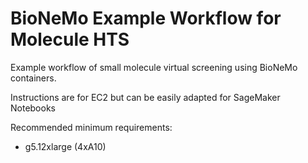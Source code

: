 # BioNeMo Example Workflow for Molecule HTS

Example workflow of small molecule virtual screening using BioNeMo containers. 

Instructions are for EC2 but can be easily adapted for SageMaker Notebooks

Recommended minimum requirements:
- g5.12xlarge (4xA10)